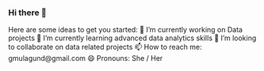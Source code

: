 ### Hi there 👋

<!--
**gayathrimulagund/gayathrimulagund** is a ✨ _special_ ✨ repository because its `README.md` (this file) appears on your GitHub profile.
--!>
Here are some ideas to get you started:

🔭 I’m currently working on Data projects
🌱 I’m currently learning advanced data analytics skills
👯 I’m looking to collaborate on data related projects
📫 How to reach me: gmulagund@gmail.com
😄 Pronouns: She / Her

